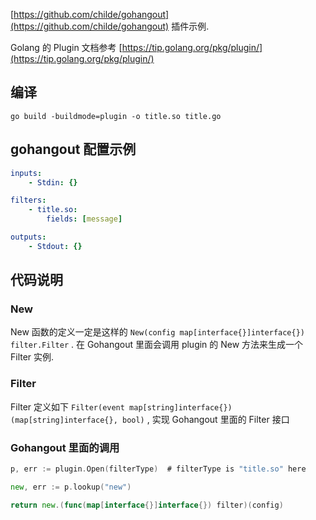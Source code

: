 [https://github.com/childe/gohangout](https://github.com/childe/gohangout) 插件示例.

Golang 的 Plugin 文档参考 [https://tip.golang.org/pkg/plugin/](https://tip.golang.org/pkg/plugin/)

## 编译

```shell
go build -buildmode=plugin -o title.so title.go
```

## gohangout 配置示例 

```yaml
inputs:
    - Stdin: {}

filters:
    - title.so:
        fields: [message]

outputs:
    - Stdout: {}
```

## 代码说明

### New

New 函数的定义一定是这样的 `New(config map[interface{}]interface{}) filter.Filter` . 在 Gohangout 里面会调用 plugin 的 New 方法来生成一个 Filter 实例.

### Filter

Filter 定义如下 `Filter(event map[string]interface{}) (map[string]interface{}, bool)` , 实现 Gohangout 里面的 Filter 接口

### Gohangout 里面的调用

```go
p, err := plugin.Open(filterType)  # filterType is "title.so" here

new, err := p.lookup("new")

return new.(func(map[interface{}]interface{}) filter)(config)
```

